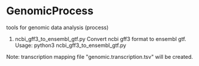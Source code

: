 # GenomicProcess
tools for genomic data analysis (process)

1. ncbi_gff3_to_ensembl_gtf.py
Convert ncbi gff3 format to ensembl gtf. Usage:
   python3 ncbi_gff3_to_ensembl_gtf.py <gff3> <gtf>

Note: transcription mapping file "genomic.transcription.tsv" will be created.
